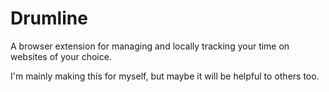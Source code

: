 # Drumline

A browser extension for managing and locally tracking your time on websites of your choice.

I'm mainly making this for myself, but maybe it will be helpful to others too.
